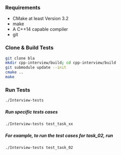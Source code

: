 ### Requirements
- CMake at least Version 3.2
- make
- A C++14 capable compiler
- git

### Clone & Build Tests
``` bash
git clone bla
mkdir cpp-interview/build; cd cpp-interview/build
git submodule update --init
cmake ..
make
```
### Run Tests
``` bash
./Interview-tests
```

##### Run specific tests cases
``` bash
./Interview-tests test_task_xx
```
##### For example, to run the test cases for task_02, run
``` bash
./Interview-tests test_task_02
```
